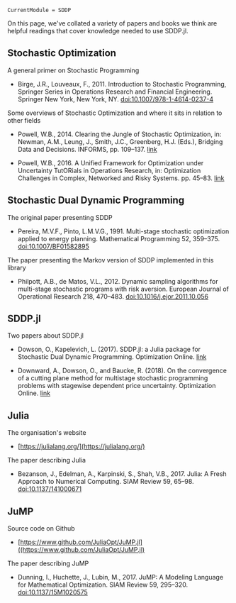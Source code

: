 ```@meta
CurrentModule = SDDP
```

On this page, we've collated a variety of papers and books we think are helpful
readings that cover knowledge needed to use SDDP.jl.

## Stochastic Optimization

A general primer on Stochastic Programming

 - Birge, J.R., Louveaux, F., 2011. Introduction to Stochastic Programming,
    Springer Series in Operations Research and Financial Engineering. Springer New
    York, New York, NY.
    [doi:10.1007/978-1-4614-0237-4](https://link.springer.com/book/10.1007%2F978-1-4614-0237-4)

Some overviews of Stochastic Optimization and where it sits in relation to other
fields

 - Powell, W.B., 2014. Clearing the Jungle of Stochastic Optimization, in: Newman,
    A.M., Leung, J., Smith, J.C., Greenberg, H.J. (Eds.), Bridging Data and
    Decisions. INFORMS, pp. 109–137. [link](http://adp.princeton.edu/Papers/Powell-ClearingtheJungleofStochasticOptimizationOctober2014.pdf)

 - Powell, W.B., 2016. A Unified Framework for Optimization under Uncertainty
    TutORials in Operations Research, in: Optimization Challenges in Complex,
    Networked and Risky Systems. pp. 45–83. [link](http://castlelab.princeton.edu/html/Papers/Powell-UnifiedFrameworkforStochasticOptimization_April162016.pdf)


## Stochastic Dual Dynamic Programming

The original paper presenting SDDP

 - Pereira, M.V.F., Pinto, L.M.V.G., 1991. Multi-stage stochastic optimization
    applied to energy planning. Mathematical Programming 52, 359–375. [doi:10.1007/BF01582895](https://link.springer.com/article/10.1007/BF01582895)

The paper presenting the Markov version of SDDP implemented in this library

 - Philpott, A.B., de Matos, V.L., 2012. Dynamic sampling algorithms for multi-stage
    stochastic programs with risk aversion. European Journal of Operational Research
    218, 470–483. [doi:10.1016/j.ejor.2011.10.056](http://www.sciencedirect.com/science/article/pii/S0377221711010332)

## SDDP.jl

Two papers about SDDP.jl

- Dowson, O., Kapelevich, L. (2017). SDDP.jl: a Julia package for Stochastic
    Dual Dynamic Programming. Optimization Online. [link](http://www.optimization-online.org/DB_HTML/2017/12/6388.html)

- Downward, A., Dowson, O., and Baucke, R. (2018). On the convergence of a
    cutting plane method for multistage stochastic programming problems with
    stagewise dependent price uncertainty. Optimization Online. [link](http://www.optimization-online.org/DB_FILE/2018/02/6454.pdf)

## Julia

The organisation's website

 - [https://julialang.org/](https://julialang.org/)

The paper describing Julia

 - Bezanson, J., Edelman, A., Karpinski, S., Shah, V.B., 2017. Julia: A Fresh
    Approach to Numerical Computing. SIAM Review 59, 65–98. [doi:10.1137/141000671](http://epubs.siam.org/doi/abs/10.1137/141000671)


## JuMP

Source code on Github

 - [https://www.github.com/JuliaOpt/JuMP.jl]((https://www.github.com/JuliaOpt/JuMP.jl)

The paper describing JuMP

 - Dunning, I., Huchette, J., Lubin, M., 2017. JuMP: A Modeling Language for
    Mathematical Optimization. SIAM Review 59, 295–320. [doi:10.1137/15M1020575](http://epubs.siam.org/doi/pdf/10.1137/15M1020575)
